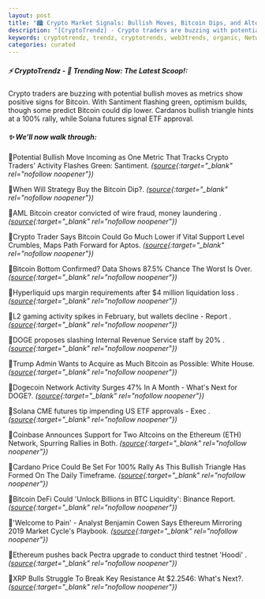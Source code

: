 ```yaml
---
layout: post
title: "🏙️ Crypto Market Signals: Bullish Moves, Bitcoin Dips, and Altcoin Rallies Ahead"
description: "[CryptoTrendz] - Crypto traders are buzzing with potential bullish moves as metrics show positive signs for Bitcoin. With Santiment flashing green, optimism builds, though some predict Bitcoin could dip lower. Cardanos bullish triangle hints at a 100% rally, while Solana futures signal ETF approval."
keywords: cryptotrendz, trendz, cryptotrends, web3trends, organic, Network, Ethereum, AI, BTC, Revenue, Analyst, Altcoins, Market, Binance, Crypto, Bitcoin
categories: curated
---
```


##### ⚡ CryptoTrendz - 📌 *Trending Now: The Latest Scoop!:*

Crypto traders are buzzing with potential bullish moves as metrics show positive signs for Bitcoin. With Santiment flashing green, optimism builds, though some predict Bitcoin could dip lower. Cardanos bullish triangle hints at a 100% rally, while Solana futures signal ETF approval.

##### ✨ *We’ll now walk through:*


🔹Potential Bullish Move Incoming as One Metric That Tracks Crypto Traders' Activity Flashes Green: Santiment. *([source](https://s.avyag.com/oj9w){:target="_blank" rel="nofollow noopener"})*

🔹When Will Strategy Buy the Bitcoin Dip?. *([source](https://s.avyag.com/alm3){:target="_blank" rel="nofollow noopener"})*

🔹AML Bitcoin creator convicted of wire fraud, money laundering . *([source](https://s.avyag.com/9vb0){:target="_blank" rel="nofollow noopener"})*

🔹Crypto Trader Says Bitcoin Could Go Much Lower if Vital Support Level Crumbles, Maps Path Forward for Aptos. *([source](https://s.avyag.com/hh52){:target="_blank" rel="nofollow noopener"})*

🔹Bitcoin Bottom Confirmed? Data Shows 87.5% Chance The Worst Is Over. *([source](https://s.avyag.com/rw0w){:target="_blank" rel="nofollow noopener"})*

🔹Hyperliquid ups margin requirements after $4 million liquidation loss . *([source](https://s.avyag.com/xlow){:target="_blank" rel="nofollow noopener"})*

🔹L2 gaming activity spikes in February, but wallets decline - Report . *([source](https://s.avyag.com/wcgs){:target="_blank" rel="nofollow noopener"})*

🔹DOGE proposes slashing Internal Revenue Service staff by 20% . *([source](https://s.avyag.com/jlqz){:target="_blank" rel="nofollow noopener"})*

🔹Trump Admin Wants to Acquire as Much Bitcoin as Possible: White House. *([source](https://s.avyag.com/azml){:target="_blank" rel="nofollow noopener"})*

🔹Dogecoin Network Activity Surges 47% In A Month - What's Next for DOGE?. *([source](https://s.avyag.com/fvbv){:target="_blank" rel="nofollow noopener"})*

🔹Solana CME futures tip impending US ETF approvals - Exec . *([source](https://s.avyag.com/fmnh){:target="_blank" rel="nofollow noopener"})*

🔹Coinbase Announces Support for Two Altcoins on the Ethereum (ETH) Network, Spurring Rallies in Both. *([source](https://s.avyag.com/myrn){:target="_blank" rel="nofollow noopener"})*

🔹Cardano Price Could Be Set For 100% Rally As This Bullish Triangle Has Formed On The Daily Timeframe. *([source](https://s.avyag.com/8mvd){:target="_blank" rel="nofollow noopener"})*

🔹Bitcoin DeFi Could 'Unlock Billions in BTC Liquidity': Binance Report. *([source](https://s.avyag.com/wpaj){:target="_blank" rel="nofollow noopener"})*

🔹'Welcome to Pain' - Analyst Benjamin Cowen Says Ethereum Mirroring 2019 Market Cycle's Playbook. *([source](https://s.avyag.com/i655){:target="_blank" rel="nofollow noopener"})*

🔹Ethereum pushes back Pectra upgrade to conduct third testnet 'Hoodi' . *([source](https://s.avyag.com/bz41){:target="_blank" rel="nofollow noopener"})*

🔹XRP Bulls Struggle To Break Key Resistance At $2.2546: What's Next?. *([source](https://s.avyag.com/vwpg){:target="_blank" rel="nofollow noopener"})*
